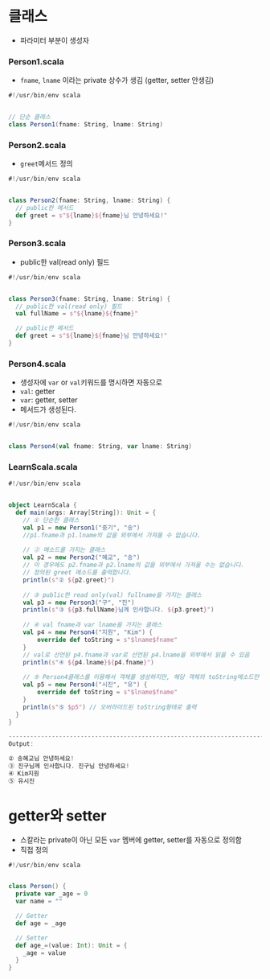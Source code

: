 # 클래스
- 파라미터 부분이 생성자

### Person1.scala
- ```fname```, ```lname``` 이라는 private 상수가 생김 (getter, setter 안생김)
```scala
#!/usr/bin/env scala


// 단순 클래스
class Person1(fname: String, lname: String)
```

### Person2.scala
- ```greet```메서드 정의
```scala
#!/usr/bin/env scala


class Person2(fname: String, lname: String) {
  // public한 메서드
  def greet = s"${lname}${fname}님 안녕하세요!"
}
```

### Person3.scala
- public한 val(read only) 필드
```scala
#!/usr/bin/env scala


class Person3(fname: String, lname: String) {
  // public한 val(read only) 필드
  val fullName = s"${lname}${fname}"

  // public한 메서드
  def greet = s"${lname}${fname}님 안녕하세요!"
}
```

### Person4.scala
- 생성자에 ```var``` or ```val```키워드를 명시하면 자동으로
- ```val```: getter
- ```var```: getter, setter
- 메서드가 생성된다.
```scala
#!/usr/bin/env scala


class Person4(val fname: String, var lname: String)
```

### LearnScala.scala
```scala
#!/usr/bin/env scala


object LearnScala {
  def main(args: Array[String]): Unit = {
    // ① 단순한 클래스
    val p1 = new Person1("중기", "송")
    //p1.fname과 p1.lname의 값을 외부에서 가져올 수 없습니다.        
        
    // ② 메소드를 가지는 클래스
    val p2 = new Person2("혜교", "송")
    // 이 경우에도 p2.fname과 p2.lname의 값을 외부에서 가져올 수는 없습니다.
    // 정의된 greet 메소드를 출력합니다.
    println(s"② ${p2.greet}")          
       
    // ③ public한 read only(val) fullname을 가지는 클래스
    val p3 = new Person3("구", "진")
    println(s"③ ${p3.fullName}님께 인사합니다. ${p3.greet}")        
      
    // ④ val fname과 var lname을 가지는 클래스
    val p4 = new Person4("지원", "Kim") {  
        override def toString = s"$lname$fname"
    }  
    // val로 선언된 p4.fname과 var로 선언된 p4.lname을 외부에서 읽을 수 있음
    println(s"④ ${p4.lname}${p4.fname}") 
      
    // ⑤ Person4클래스를 이용해서 객체를 생성하지만, 해당 객체의 toString메소드만 오버라이드
    val p5 = new Person4("시진", "유") {  
        override def toString = s"$lname$fname"
    }  
    println(s"⑤ $p5") // 오버라이드된 toString형태로 출력
  }
}

-------------------------------------------------------------------------
Output:

② 송혜교님 안녕하세요!
③ 진구님께 인사합니다. 진구님 안녕하세요!
④ Kim지원
⑤ 유시진
```

# getter와 setter
- 스칼라는 private이 아닌 모든 ```var``` 멤버에 getter, setter를 자동으로 정의함
- 직접 정의
```scala
#!/usr/bin/env scala


class Person() {
  private var _age = 0
  var name = ""

  // Getter
  def age = _age

  // Setter
  def age_=(value: Int): Unit = {
    _age = value
  }
}
```
